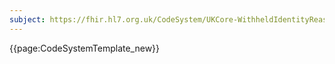 ```yaml
---
subject: https://fhir.hl7.org.uk/CodeSystem/UKCore-WithheldIdentityReason
---
```


{{page:CodeSystemTemplate_new}}